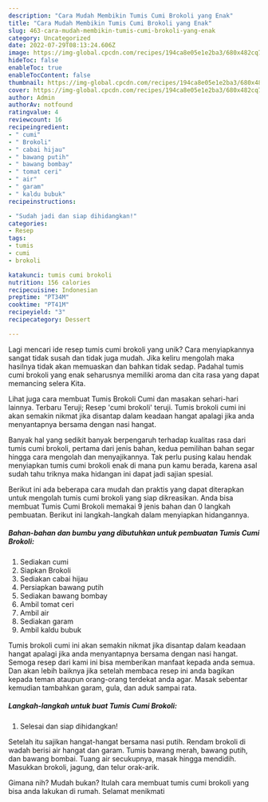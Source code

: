 ```yaml
---
description: "Cara Mudah Membikin Tumis Cumi Brokoli yang Enak"
title: "Cara Mudah Membikin Tumis Cumi Brokoli yang Enak"
slug: 463-cara-mudah-membikin-tumis-cumi-brokoli-yang-enak
category: Uncategorized
date: 2022-07-29T08:13:24.606Z
image: https://img-global.cpcdn.com/recipes/194ca8e05e1e2ba3/680x482cq70/tumis-cumi-brokoli-foto-resep-utama.jpg
hideToc: false
enableToc: true
enableTocContent: false
thumbnail: https://img-global.cpcdn.com/recipes/194ca8e05e1e2ba3/680x482cq70/tumis-cumi-brokoli-foto-resep-utama.jpg
cover: https://img-global.cpcdn.com/recipes/194ca8e05e1e2ba3/680x482cq70/tumis-cumi-brokoli-foto-resep-utama.jpg
author: Admin
authorAv: notfound
ratingvalue: 4
reviewcount: 16
recipeingredient:
- " cumi"
- " Brokoli"
- " cabai hijau"
- " bawang putih"
- " bawang bombay"
- " tomat ceri"
- " air"
- " garam"
- " kaldu bubuk"
recipeinstructions:

- "Sudah jadi dan siap dihidangkan!"
categories:
- Resep
tags:
- tumis
- cumi
- brokoli

katakunci: tumis cumi brokoli 
nutrition: 156 calories
recipecuisine: Indonesian
preptime: "PT34M"
cooktime: "PT41M"
recipeyield: "3"
recipecategory: Dessert

---
```





Lagi mencari ide resep tumis cumi brokoli yang unik? Cara menyiapkannya sangat tidak susah dan tidak juga mudah. Jika keliru mengolah maka hasilnya tidak akan memuaskan dan bahkan tidak sedap. Padahal tumis cumi brokoli yang enak seharusnya memiliki aroma dan cita rasa yang dapat memancing selera Kita.





Lihat juga cara membuat Tumis Brokoli Cumi dan masakan sehari-hari lainnya. Terbaru Teruji; Resep &#39;cumi brokoli&#39; teruji. Tumis brokoli cumi ini akan semakin nikmat jika disantap dalam keadaan hangat apalagi jika anda menyantapnya bersama dengan nasi hangat.

Banyak hal yang sedikit banyak berpengaruh terhadap kualitas rasa dari tumis cumi brokoli, pertama dari jenis bahan, kedua pemilihan bahan segar hingga cara mengolah dan menyajikannya. Tak perlu pusing kalau hendak menyiapkan tumis cumi brokoli enak di mana pun kamu berada, karena asal sudah tahu triknya maka hidangan ini dapat jadi sajian spesial.






Berikut ini ada beberapa cara mudah dan praktis yang dapat diterapkan untuk mengolah tumis cumi brokoli yang siap dikreasikan. Anda bisa membuat Tumis Cumi Brokoli memakai 9 jenis bahan dan 0 langkah pembuatan. Berikut ini langkah-langkah dalam menyiapkan hidangannya.

<!--inarticleads1-->

##### Bahan-bahan dan bumbu yang dibutuhkan untuk pembuatan Tumis Cumi Brokoli:

1. Sediakan  cumi
1. Siapkan  Brokoli
1. Sediakan  cabai hijau
1. Persiapkan  bawang putih
1. Sediakan  bawang bombay
1. Ambil  tomat ceri
1. Ambil  air
1. Sediakan  garam
1. Ambil  kaldu bubuk


Tumis brokoli cumi ini akan semakin nikmat jika disantap dalam keadaan hangat apalagi jika anda menyantapnya bersama dengan nasi hangat. Semoga resep dari kami ini bisa memberikan manfaat kepada anda semua. Dan akan lebih baiknya jika setelah membaca resep ini anda bagikan kepada teman ataupun orang-orang terdekat anda agar. Masak sebentar kemudian tambahkan garam, gula, dan aduk sampai rata. 

<!--inarticleads2-->

##### Langkah-langkah untuk buat Tumis Cumi Brokoli:


1. Selesai dan siap dihidangkan!

Setelah itu sajikan hangat-hangat bersama nasi putih. Rendam brokoli di wadah berisi air hangat dan garam. Tumis bawang merah, bawang putih, dan bawang bombai. Tuang air secukupnya, masak hingga mendidih. Masukkan brokoli, jagung, dan telur orak-arik. 

Gimana nih? Mudah bukan? Itulah cara membuat tumis cumi brokoli yang bisa anda lakukan di rumah. Selamat menikmati
